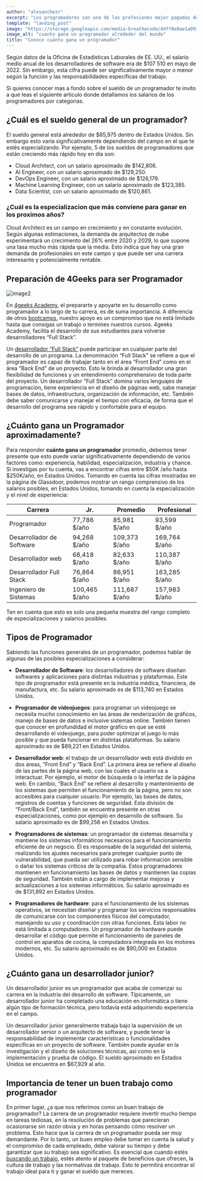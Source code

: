 ```yaml
---
author: "alesanchezr"
excerpt: "Los programadores son una de las profesiones mejor pagadas del mundo, conoce los salarios y cuando gana un programador alreadedor del mundo. Las diferencias son más grandes de lo que te imaginas."
template: "landing_post"
image: "https://storage.googleapis.com/media-breathecode/4dff8e8ae1a0936fe65e94542387ac565903941f6456492f898cd7a5ad903bd6"
image_alt: "cuanto gana un programador alrededor del mundo"
title: "Conoce cuánto gana un programador"
---
```


Según datos de la Oficina de Estadísticas Laborales de EE. UU., el salario medio anual de los desarrolladores de software era de $107 510 en mayo de 2022. Sin embargo, esta cifra puede ser significativamente mayor o menor según la función y las responsabilidades específicas del trabajo.

Si quieres conocer mas a fondo sobre el sueldo de un programador te invito a que leas el siguiente articulo donde detallamos los salarios de los programadores por categorias.

## ¿Cuál es el sueldo general de un programador?

El sueldo general está alrededor de $85,975 dentro de Estados Unidos. Sin embargo esto varía significativamente dependiendo del campo en el que te estés especializando. Por ejemplo, 5 de los sueldos de programadores que están creciendo más rápido hoy en día son: 

- Cloud Architect, con un salario aproximado de $142,806. 
- AI Engineer,  con un salario aproximado de  $129,250.
- DevOps Engineer,  con un salario aproximado de $126,179. 
- Machine Learning Engineer, con un salario aproximado de $123,385.
- Data Scientist, con un salario aproximado de  $120,861.

### ¿Cuál es la especializacion que más conviene para ganar en los proximos años?

Cloud Architect es un campo en crecimiento y en constante evolución. Según algunas estimaciones, la demanda de arquitectos de nube experimentará un crecimiento del 26% entre 2020 y 2029, lo que supone una tasa mucho más rápida que la media. Esto indica que hay una gran demanda de profesionales en este campo y que puede ser una carrera interesante y potencialmente rentable.


## Preparación de 4Geeks para ser Programador

![image2](https://storage.googleapis.com/breathecode-asset-images/4ef257fe196d1942f14cd6f4e895068d54ffa409678626c3e287f42b52ad8270.png)

En [4geeks Academy](/es/inicio), el prepararte y apoyarte en tu desarrollo como programador a lo largo de tu carrera, es de suma importancia. A diferencia de otros [bootcamps](/us/geeks-vs-others), nuestro apoyo es un compromiso que no está limitado hasta que consigas un trabajo o termines nuestros cursos. 4geeks Academy, facilita el desarrollo de sus estudiantes para volverse desarrolladores “Full Stack”.

Un [desarrollador “Full Stack”](/us/coding-bootcamps/part-time-full-stack-developer) puede participar en cualquier parte del desarrollo de un programa. La denominación “Full Stack” se refiere a que el programador es capaz de trabajar tanto en el área “Front End” como en el área “Back End” de un proyecto. Esto le brinda al desarrollador una gran flexibilidad de funciones y un entendimiento comprehensivo de toda parte del proyecto. Un desarrollador “Full Stack” domina varios lenguajes de programación, tiene experiencia en el diseño de páginas web, sabe manejar bases de datos, infraestructura, organización de información, etc. También debe saber comunicarse y manejar el tiempo con eficacia, de forma que el desarrollo del programa sea rápido y confortable para el equipo.

## ¿Cuánto gana un Programador aproximadamente?

Para responder **cuánto gana un programador** promedio, debemos tener presente que esto puede variar significativamente dependiendo de varios factores como: experiencia, habilidad, especialización, industria y chance. Si investigas por tu cuenta, vas a encontrar cifras entre $50K /año hasta $250K/año, en Estados Unidos. Tomando en cuenta las cifras mostradas en la página de Glassdoor, podemos mostrar un rango comprensivo de los salarios posibles, en Estados Unidos, tomando en cuenta la especialización y el nivel de experiencia:

| Carrera | Jr. | Promedio | Profesional |
| ------ | ------ | ------ | ------ |
| Programador | 77,786 $/año | 85,981 $/año | 93,599 $/año |
| Desarrollador de Software | 94,268 $/año | 109,373 $/año | 169,764 $/año |
| Desarrollador web | 68,418 $/año | 82,633 $/año | 110,387 $/año |
| Desarrollador Full Stack | 76,864 $/año | 86,951 $/año | 163,285 $/año |
| Ingeniero de Sistemas | 100,465 $/año | 111,687 $/año | 157,983 $/año |

Ten en cuenta que esto es solo una pequeña muestra del rango completo de especializaciones y salarios posibles.

<call-to-action button_text="Ver programa" button_link="/us/coding-bootcamps/part-time-full-stack-developer" background="rgba(0, 151, 205, 0.15)" title="Impulsa tu carrera, gracias a la programación" text="Te invitamos a impulsa tu carrera, aprendiendo a programar con nuestro Programa Full Stack Developer."></call-to-action>

## Tipos de Programador

Sabiendo las funciones generales de un programador, podemos hablar de algunas de las posibles especializaciones a considerar:

- **Desarrollador de Software**: los desarrolladores de software diseñan softwares y aplicaciones para distintas industrias y plataformas. Este tipo de programador está presente en la industria médica, financiera, de manufactura, etc. Su salario aproximado es de 
 $113,740 en Estados Unidos.
 
- **Programador de videojuegos**: para programar un videojuego se necesita mucho conocimiento en las áreas de renderización de gráficos, manejo de bases de datos e inclusive sistemas online. También tienen que conocer en profundidad el motor gráfico en que se esté desarrollando el videojuego, para poder optimizar el juego lo más posible y que pueda funcionar en distintas plataformas. Su salario aproximado es de $89,221 en Estados Unidos.

- **Desarrollador web**: el trabajo de un desarrollador web está dividido en dos áreas, “Front End” y “Back End”. La primera área se refiere al diseño de las partes de la página web, con las cuales el usuario va a interactuar. Por ejemplo, el motor de búsqueda o la interfaz de la página web. En cambio, “Back End” se refiere al desarrollo y mantenimiento de los sistemas que permiten el funcionamiento de la página, pero no son accesibles para cualquier usuario. Por ejemplo, las bases de datos, registros de cuentas y funciones de seguridad. Esta división de “Front/Back End”, también se encuentra presente en otras especializaciones, como por ejemplo en desarrollo de software.  Su salario aproximado es de $99,258 en Estados Unidos.

- **Programadores de sistemas**: un programador de sistemas desarrolla y mantiene los sistemas informáticos necesarios para el funcionamiento eficiente de un negocio. Él es responsable de la seguridad del sistema, realizando los ajustes necesarios para proteger cualquier punto de vulnerabilidad, que pueda ser utilizado para robar información sensible o dañar los sistemas críticos de la compañía. Estos programadores mantienen en funcionamiento las bases de datos y mantienen las copias de seguridad. También están a cargo de implementar mejoras y actualizaciones a los sistemas informáticos.  Su salario aproximado es de $131,892 en Estados Unidos.

- **Programadores de hardware**: para el funcionamiento de los sistemas operativos, se necesitan diseñar y programar los servicios responsables de comunicarse con los componentes físicos del computador, manejando su uso y coordinación con otras funciones. Esta labor no está limitada a computadores. Un programador de hardware puede desarrollar el código que permite el funcionamiento de paneles de control en aparatos de cocina, la computadora integrada en los motores modernos, etc. Su salario aproximado es de $90,000 en Estados Unidos.

## ¿Cuánto gana un desarrollador junior?

Un desarrollador junior es un programador que acaba de comenzar su carrera en la industria del desarrollo de software. Típicamente, un desarrollador junior ha completado una educación en informática o tiene algún tipo de formación técnica, pero todavía está adquiriendo experiencia en el campo.

Un desarrollador junior generalmente trabaja bajo la supervisión de un desarrollador senior o un arquitecto de software, y puede tener la responsabilidad de implementar características o funcionalidades específicas en un proyecto de software. También puede ayudar en la investigación y el diseño de soluciones técnicas, así como en la implementación y prueba de código. El sueldo aproximado en Estados Unidos se encuentra en $67,929 al año.

##  Importancia de tener un buen trabajo como programador

En primer lugar, ¿a que nos referimos como un buen trabajo de programador? La carrera de un programador requiere invertir mucho tiempo en tareas tediosas, en la resolución de problemas que parecieran ocasionarse sin razón obvia y en horas pensando cómo resolver un problema. Esto hace que la carrera de un programador pueda ser muy demandante. Por lo tanto, un buen empleo debe tomar en cuenta la salud y el compromiso de cada empleado, debe valorar su tiempo y debe garantizar que su trabajo sea significativo. Es esencial que cuando estés [buscando un trabajo](https://4geeksacademy.notion.site/Job-search-006637b5e9384a6599bd96f7cb7c1f3a), estés atento al paquete de beneficios que ofrecen, la cultura de trabajo y las normativas de trabajo. Esto te permitirá encontrar el trabajo ideal para ti y ganar el sueldo que mereces.
